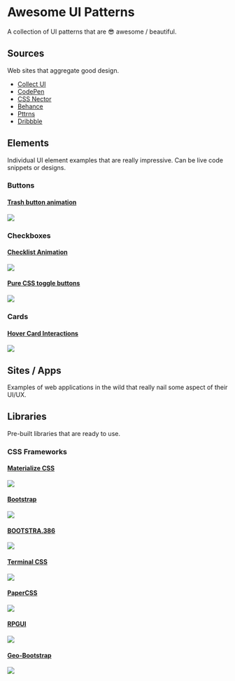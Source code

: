 # Awesome UI Patterns
A collection of UI patterns that are 😎 awesome / beautiful.

## Sources
Web sites that aggregate good design.

- [Collect UI](http://collectui.com/)
- [CodePen](https://codepen.io/)
- [CSS Nector](https://cssnectar.com/)
- [Behance](https://www.behance.net)
- [Pttrns](https://pttrns.com/)
- [Dribbble](https://dribbble.com/)

## Elements
Individual UI element examples that are really impressive. Can be live code snippets or designs.

### Buttons

#### [Trash button animation](https://codepen.io/aaroniker/pen/BaNzEWe)

![](images/buttons/trash-button-animation.gif)

### Checkboxes

#### [Checklist Animation](https://codepen.io/milanraring/pen/QWbqBGo)

![](images/checkboxes/checklist-animation.gif)

#### [Pure CSS toggle buttons](https://codepen.io/mallendeo/pen/eLIiG)

![](images/checkboxes/pure-css-toggle-buttons.gif)

### Cards

#### [Hover Card Interactions](https://codepen.io/hexagoncircle/pen/XWbWKwL)

![](images/cards/hover-card-interactions.gif)

## Sites / Apps
Examples of web applications in the wild that really nail some aspect of their UI/UX.

## Libraries
Pre-built libraries that are ready to use.

### CSS Frameworks

#### [Materialize CSS](https://materializecss.com/)

![](images/libraries/materialize-css.png)

#### [Bootstrap](https://getbootstrap.com/)

![](images/libraries/bootstrap.png)

#### [BOOTSTRA.386](https://github.com/kristopolous/BOOTSTRA.386)

![](images/libraries/bootstrap-386.png)

#### [Terminal CSS](https://github.com/Gioni06/terminal.css)

![](images/libraries/terminal-css.png)

#### [PaperCSS](https://github.com/papercss/papercss)

![](images/libraries/paper-css.png)

#### [RPGUI](https://github.com/RonenNess/RPGUI)

![](images/libraries/rpgui.jpg)

#### [Geo-Bootstrap](https://github.com/divshot/geo-bootstrap)

![](images/libraries/geo-bootstrap.png)
